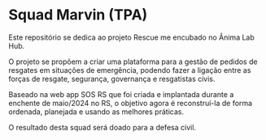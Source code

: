 # Squad Marvin (TPA)

Este repositório se dedica ao projeto Rescue me encubado no Ânima Lab Hub.


O projeto se propõem a criar uma plataforma para a gestão de pedidos de resgates em situações de emergência, podendo fazer a ligação entre as forças de resgate, segurança, governança e resgatistas civis.


Baseado na web app SOS RS que foi criada e implantada durante a enchente de maio/2024 no RS, o objetivo agora é reconstruí-la de forma ordenada, planejada e usando as melhores práticas.


O resultado desta squad será doado para a defesa civil.
